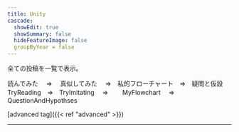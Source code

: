 ```yaml
---
title: Unity
cascade:
  showEdit: true
  showSummary: false
  hideFeatureImage: false
  groupByYear = false
---
```


全ての投稿を一覧で表示。

読んでみた　 ⇒　 真似してみた　 ⇒　私的フローチャート　⇒　疑問と仮設
TryReading　⇒　TryImitating　 ⇒　　 MyFlowchart　   ⇒　QuestionAndHypothses

[advanced tag]({{< ref "advanced" >}})

---
